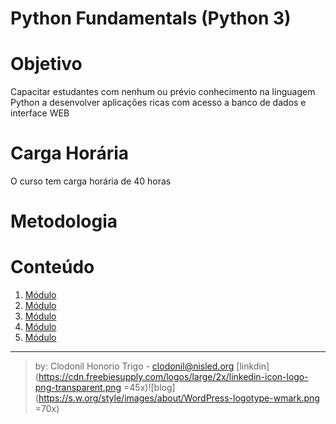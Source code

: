 Python Fundamentals (Python 3)
===============

# Objetivo
Capacitar estudantes com nenhum ou prévio conhecimento na linguagem Python a desenvolver aplicações ricas com acesso a banco de dados e interface WEB

# Carga Horária  
O curso tem carga horária de 40 horas

# Metodologia



# Conteúdo

1. [Módulo](modulo1/README.md)
2. [Módulo](modulo2/README.md)
3. [Módulo](modulo3/README.md)
4. [Módulo](modulo4/README.md)
5. [Módulo](modulo5/README.md)


---
> by: Clodonil Honorio Trigo - clodonil@nisled.org 
> [linkdin](https://cdn.freebiesupply.com/logos/large/2x/linkedin-icon-logo-png-transparent.png =45x)![blog](https://s.w.org/style/images/about/WordPress-logotype-wmark.png =70x)

